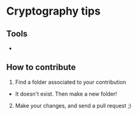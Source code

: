 # Cryptography tips

## Tools
*


## How to contribute
1. Find a folder associated to your contribution
  - It doesn't exist. Then make a new folder!
2. Make your changes, and send a pull request ;) 
